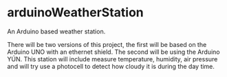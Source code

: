# arduinoWeatherStation
An Arduino based weather station.

There will be two versions of this project, the first will be based on the Arduino UNO with an ethernet shield. The second will be using the Arduino YÚN. This station will include measure temperature, humidity, air pressure and will try use a photocell to detect how cloudy it is during the day time.
